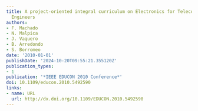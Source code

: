 ```yaml
---
title: A project-oriented integral curriculum on Electronics for Telecommunication
  Engineers
authors:
- F. Machado
- N. Malpica
- J. Vaquero
- B. Arredondo
- S. Borromeo
date: '2010-01-01'
publishDate: '2024-10-20T09:55:21.355120Z'
publication_types:
- 1
publication: '*IEEE EDUCON 2010 Conference*'
doi: 10.1109/educon.2010.5492590
links:
- name: URL
  url: http://dx.doi.org/10.1109/EDUCON.2010.5492590
---
```

